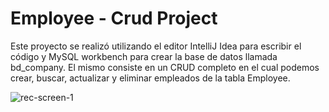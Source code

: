 # Employee - Crud Project

Este proyecto se realizó utilizando el editor IntelliJ Idea para escribir el código y MySQL workbench para crear la base de datos llamada bd_company. El mismo consiste
en un CRUD completo en el cual podemos crear, buscar, actualizar y eliminar empleados de la tabla Employee.

![rec-screen-_1_](https://user-images.githubusercontent.com/85459886/214417632-e8326605-3dd8-4ef3-98ea-ac745d76efc8.gif)
